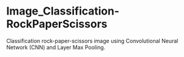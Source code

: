 # Image_Classification-RockPaperScissors

Classification rock-paper-scissors image using Convolutional Neural Network (CNN)
and Layer Max Pooling.
